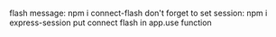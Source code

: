 flash message: npm i connect-flash
don't forget to set session: npm i express-session
put connect flash in  app.use function
